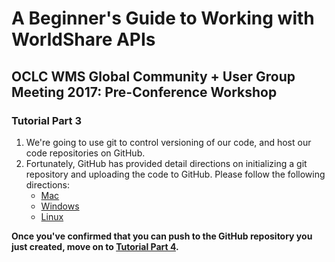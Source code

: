 # A Beginner's Guide to Working with WorldShare APIs
## OCLC WMS Global Community + User Group Meeting 2017: Pre-Conference Workshop
### Tutorial Part 3

1. We're going to use git to control versioning of our code, and host our code repositories on GitHub.
2. Fortunately, GitHub has provided detail directions on initializing a git repository and uploading the code to GitHub. Please follow the following directions:
	* [Mac](https://help.github.com/articles/adding-an-existing-project-to-github-using-the-command-line/#platform-mac)
	* [Windows](https://help.github.com/articles/adding-an-existing-project-to-github-using-the-command-line/#platform-windows)
	* [Linux](https://help.github.com/articles/adding-an-existing-project-to-github-using-the-command-line/#platform-linux)

**Once you've confirmed that you can push to the GitHub repository you just created, move on to [Tutorial Part 4](tutorial-04.md).**